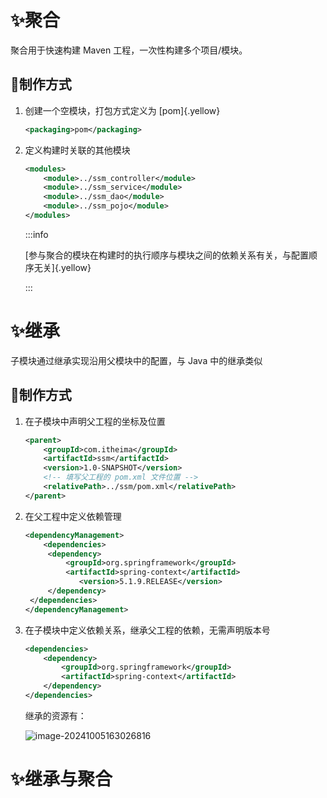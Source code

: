 # :sparkles:聚合

聚合用于快速构建 Maven 工程，一次性构建多个项目/模块。

## :sparkling_heart:制作方式

1. 创建一个空模块，打包方式定义为 [pom]{.yellow}

   ```xml 父 pom.xml
   <packaging>pom</packaging>
   ```

2. 定义构建时关联的其他模块

   ```xml 父 pom.xml
   <modules>
       <module>../ssm_controller</module>
       <module>../ssm_service</module>
       <module>../ssm_dao</module>
       <module>../ssm_pojo</module>
   </modules>
   ```

   :::info

   [参与聚合的模块在构建时的执行顺序与模块之间的依赖关系有关，与配置顺序无关]{.yellow}

   :::

# :sparkles:继承

子模块通过继承实现沿用父模块中的配置，与 Java 中的继承类似

## :sparkling_heart:制作方式

1. 在子模块中声明父工程的坐标及位置

   ```xml 子 pom.xml
   <parent>
       <groupId>com.itheima</groupId>
       <artifactId>ssm</artifactId>
       <version>1.0-SNAPSHOT</version>
       <!-- 填写父工程的 pom.xml 文件位置 -->
       <relativePath>../ssm/pom.xml</relativePath>
   </parent>
   ```

2. 在父工程中定义依赖管理

   ```xml 父 pom.xml
   <dependencyManagement>
       <dependencies>
       	<dependency>
           	<groupId>org.springframework</groupId>
           	<artifactId>spring-context</artifactId>
               <version>5.1.9.RELEASE</version>
       	</dependency>
   	</dependencies>
   </dependencyManagement>
   ```

3. 在子模块中定义依赖关系，继承父工程的依赖，无需声明版本号

   ```xml 子 pom.xml
   <dependencies>
       <dependency>
           <groupId>org.springframework</groupId>
           <artifactId>spring-context</artifactId>
       </dependency>
   </dependencies>
   ```

   继承的资源有：

   ![image-20241005163026816](https://images.weserv.nl/?url=https://cdn.jsdelivr.net/gh/slx-world/blog-images@master/image-20241005163026816.png)

# :sparkles:继承与聚合

